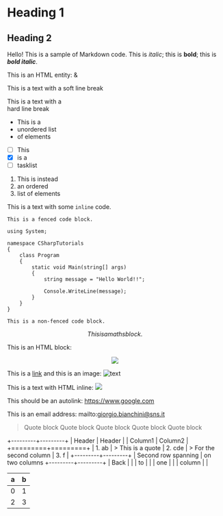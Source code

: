 ﻿# Heading 1

## Heading 2

Hello! This is a sample of Markdown code. This is _italic_; this is **bold**; this is ***bold italic***.

This is an HTML entity: &amp;

This is a text with a
soft line break

This is a text with a \
hard line break

* This is a
* unordered list
* of elements

* [ ] This
* [x] is a
* [ ] tasklist

1. This is instead
2. an ordered
3. list of elements

This is a text with some `inline` code.

```
This is a fenced code block.
```

```  CSharp
using System;

namespace CSharpTutorials
{
    class Program
    {
        static void Main(string[] args)
        {
            string message = "Hello World!!";

            Console.WriteLine(message);
        }
    }
}

```

    This is a non-fenced code block.

$$
This is a maths block.
$$

This is an HTML block:

<p align="center">
    <img src="http://test.png" />
</p>

This is a [link](http://www.google.com) and this is an image: ![text](image.png)

This is a text with HTML inline: <img src="image.png" />

This should be an autolink: https://www.google.com

This is an email address: mailto:giorgio.bianchini@sns.it

> Quote block
> Quote block
> Quote block
> Quote block
> Quote block

[1]: https://www.google.com

+---------+---------+
| Header  | Header  |
| Column1 | Column2 |
+=========+=========+
| 1. ab   | > This is a quote
| 2. cde  | > For the second column 
| 3. f    |
+---------+---------+
| Second row spanning
| on two columns
+---------+---------+
| Back    |         |
| to      |         |
| one     |         |
| column  |         | 


 a     | b 
-------|-------
 0     | 1 
 2     | 3 
